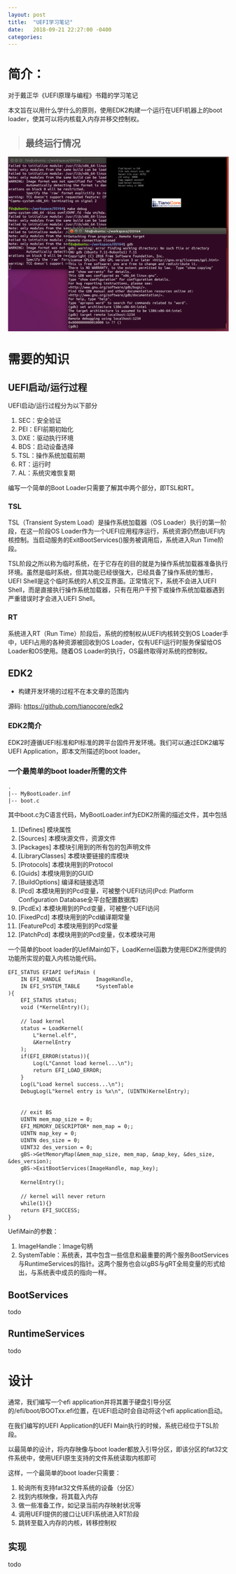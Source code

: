 ```yaml
---
layout: post
title:  "UEFI学习笔记"
date:   2018-09-21 22:27:00 -0400
categories: 
---
```


# 简介：
对于戴正华《UEFI原理与编程》书籍的学习笔记

本文旨在以用什么学什么的原则，使用EDK2构建一个运行在UEFI机器上的boot loader，使其可以将内核载入内存并移交控制权。

> ## 最终运行情况

![image01](/assets/img/2018-9-21/1.png)

# 需要的知识
## UEFI启动/运行过程
UEFI启动/运行过程分为以下部分

1. SEC：安全验证
2. PEI：EFI前期初始化
3. DXE：驱动执行环境
4. BDS：启动设备选择
5. TSL：操作系统加载前期
6. RT：运行时
7. AL：系统灾难恢复期

编写一个简单的Boot Loader只需要了解其中两个部分，即TSL和RT。

### TSL
TSL（Transient System Load）是操作系统加载器（OS Loader）执行的第一阶段，在这一阶段OS Loader作为一个UEFI应用程序运行，系统资源仍然由UEFI内核控制。当启动服务的ExitBootServices()服务被调用后，系统进入Run Time阶段。

TSL阶段之所以称为临时系统，在于它存在的目的就是为操作系统加载器准备执行环境。虽然是临时系统，但其功能已经很强大，已经具备了操作系统的雏形，UEFI Shell是这个临时系统的人机交互界面。正常情况下，系统不会进入UEFI Shell，而是直接执行操作系统加载器，只有在用户干预下或操作系统加载器遇到严重错误时才会进入UEFI Shell。

### RT
系统进入RT（Run Time）阶段后，系统的控制权从UEFI内核转交到OS Loader手中，UEFI占用的各种资源被回收到OS Loader，仅有UEFI运行时服务保留给OS Loader和OS使用。随着OS Loader的执行，OS最终取得对系统的控制权。

## EDK2

* 构建开发环境的过程不在本文章的范围内

源码: https://github.com/tianocore/edk2

### EDK2简介
EDK2时遵循UEFI标准和PI标准的跨平台固件开发环境。我们可以通过EDK2编写UEFI Application，即本文所描述的boot loader。

### 一个最简单的boot loader所需的文件
```
.
|-- MyBootLoader.inf
|-- boot.c
```

其中boot.c为C语言代码，MyBootLoader.inf为EDK2所需的描述文件，其中包括
1. [Defines] 模块属性
2. [Sources] 本模块源文件，资源文件
3. [Packages] 本模块引用到的所有包的包声明文件
4. [LibraryClasses] 本模块要链接的库模块
5. [Protocols] 本模块用到的Protocol
6. [Guids] 本模块用到的GUID
7. [BuildOptions] 编译和链接选项
8. [Pcd] 本模块用到的Pcd变量，可被整个UEFI访问(Pcd: Platform Configuration Database全平台配置数据库)
9. [PcdEx] 本模块用到的Pcd变量，可被整个UEFI访问
10. [FixedPcd] 本模块用到的Pcd编译期常量
11. [FeaturePcd] 本模块用到的Pcd常量
12. [PatchPcd] 本模块用到的Pcd变量，仅本模块可用


一个简单的boot loader的UefiMain如下，LoadKernel函数为使用EDK2所提供的功能所实现的载入内核功能代码。
```
EFI_STATUS EFIAPI UefiMain (
    IN EFI_HANDLE           ImageHandle,
    IN EFI_SYSTEM_TABLE     *SystemTable
){
    EFI_STATUS status;
    void (*KernelEntry)();

    // load kernel
    status = LoadKernel(
        L"kernel.elf", 
        &KernelEntry
    );
    if(EFI_ERROR(status)){
        Log(L"Cannot load kernel...\n");
        return EFI_LOAD_ERROR;
    }
    Log(L"Load kernel success...\n");
    DebugLog(L"kernel entry is %x\n", (UINTN)KernelEntry);
    

    // exit BS
    UINTN mem_map_size = 0;
    EFI_MEMORY_DESCRIPTOR* mem_map = 0;;
    UINTN map_key = 0;
    UINTN des_size = 0;
    UINT32 des_version = 0;
    gBS->GetMemoryMap(&mem_map_size, mem_map, &map_key, &des_size, &des_version);
    gBS->ExitBootServices(ImageHandle, map_key);
    
    KernelEntry();
 
    // kernel will never return
    while(1){}    
    return EFI_SUCCESS;
}
```

UefiMain的参数：
1. ImageHandle：Image句柄
2. SystemTable：系统表，其中包含一些信息和最重要的两个服务BootServices与RuntimeServices的指针。这两个服务也会以gBS与gRT全局变量的形式给出，与系统表中成员的指向一样。

## BootServices
todo

## RuntimeServices
todo

# 设计
通常，我们编写一个efi application并将其置于硬盘引导分区的/efi/boot/BOOTxx.efi位置，在UEFI启动时会自动将这个efi application启动。

在我们编写的UEFI Application的UEFI Main执行的时候，系统已经位于TSL阶段。

以最简单的设计，将内存映像与boot loader都放入引导分区，即该分区的fat32文件系统中，使用UEFI原生支持的文件系统读取内核即可

这样，一个最简单的boot loader只需要：
1. 轮询所有支持fat32文件系统的设备（分区）
2. 找到内核映像，将其载入内存
3. 做一些准备工作，如记录当前内存映射状况等
4. 调用UEFI提供的接口让UEFI系统进入RT阶段
5. 跳转至载入内存的内核，转移控制权

## 实现

todo